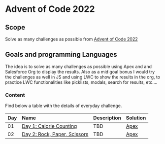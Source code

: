 # Advent of Code 2022

## Scope

Solve as many challenges as possible from [Advent of Code 2022](https://external.ink?to=/adventofcode.com)

## Goals and programming Languages

The idea is to solve as many challenges as possible using Apex and and Salesforce Org to display the results.
Also as a mid goal bonus I would try the challenges as well in JS and using LWC to show the results in the org, to practice LWC functionalities like picklists, modals, search for results, etc....

### Content

Find below a table with the details of everyday challenge.

| Day | Name                                                                | Description | Solution                                                                                          |
| :-- | :------------------------------------------------------------------ | :---------- | :------------------------------------------------------------------------------------------------ |
| 01  | [Day 1: Calorie Counting](https://adventofcode.com/2022/day/1)      | TBD         | [Apex](https://github.com/rafahg/AOC22/blob/main/force-app/main/default/classes/AOC2022_Day1.cls) |
| 02  | [Day 2: Rock, Paper, Scissors](https://adventofcode.com/2022/day/2) | TBD         | [Apex](https://github.com/rafahg/AOC22/blob/main/force-app/main/default/classes/AOC2022_Day2.cls) |

